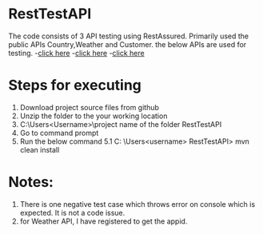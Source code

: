 # RestTestAPI
The code consists of 3 API testing using RestAssured. Primarily used the public APIs Country,Weather and Customer. 
the below APIs are used for testing.
-[click here](http://services.groupkt.com/country/get/all)
-[click here](http://api.openweathermap.org/data/2.5/weather?q=Frisco,US&appid=9732a8a54f898ecaafd9c1e72f8b6e31)
-[click here](http://www.thomas-bayer.com/sqlrest/CUSTOMER/10)

# Steps for executing
1.	Download project source files from github
2.	Unzip the folder to the your working location
3.	C:\Users\<Username>\project name of the folder RestTestAPI
4.	Go to command prompt
5.	Run the below command
5.1	C: \Users\<username> RestTestAPI> mvn clean install
# Notes:
1. There is one negative test case which throws error on console which is expected. It is not a code issue.
2. for Weather API, I have registered to get the appid.

 
